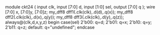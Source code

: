 module ckt24 ( 
    input clk, 
    input [7:0] d, 
    input [1:0] sel, 
    output [7:0] q 
);
wire [7:0] x, [7:0]y, [7:0]z;
my_dff8 dff1(.clk(clk),.d(d),.q(x));
my_dff8 dff2(.clk(clk),.d(x),.q(y));
my_dff8 dff3(.clk(clk),.d(y),.q(z));
always@(clk,d,x,y,z) begin
case(sel)
2'b00: q=d;
2'b01: q=x;
2'b10: q=y;
2'b11: q=z;
default: q="undefined";
endcase